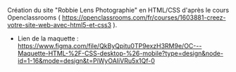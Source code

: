 

Création du site "Robbie Lens Photographie" en HTML/CSS d'après le cours Openclassrooms ( https://openclassrooms.com/fr/courses/1603881-creez-votre-site-web-avec-html5-et-css3 ).

- Lien de la maquette : https://www.figma.com/file/QkByQpitu0TP9exzH3RM9e/OC---Maquette-HTML-%2F-CSS-desktop-%26-mobile?type=design&node-id=1-16&mode=design&t=PiWyOAIiVRu5x1Qf-0